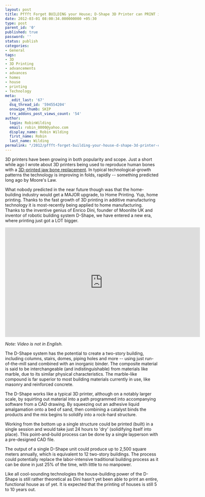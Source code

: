 ```yaml
---
layout: post
title: Pffft Forget BUILDING your House; D-Shape 3D Printer can PRINT it
date: 2012-03-01 08:00:34.000000000 +05:30
type: post
parent_id: '0'
published: true
password: ''
status: publish
categories:
- General
tags:
- 3D
- 3D Printing
- advancements
- advances
- homes
- house
- printing
- Technology
meta:
  _edit_last: '67'
  dsq_thread_id: '594554204'
  onswipe_thumb: SKIP
  trx_addons_post_views_count: '54'
author:
  login: RobinWilding
  email: robin_8000@yahoo.com
  display_name: Robin Wilding
  first_name: Robin
  last_name: Wilding
permalink: "/2012/pffft-forget-building-your-house-d-shape-3d-printer-can-print-it/"
---
```

<p>3D printers have been growing in both popularity and scope. Just a short while ago I wrote about 3D printers being used to reproduce human bones with a <a href="http://brajeshwar.wpengine.com/2012/3d-printer-gives-woman-brand-new-jawbone/">3D-printed jaw bone replacement</a>. In typical technological-growth patterns the technology is improving in folds, rapidly -- something predicted long ago by Moore's Law. </p>
<p>What nobody predicted in the near future though was that the home-building industry would get a MAJOR upgrade, to Home Printing. Yup, home printing. Thanks to the fast growth of 3D printing in additive manufacturing technology it is most-recently being applied to home manufacturing. Thanks to the inventive genius of Enrico Dini, founder of Moonlite UK and inventor of robotic building system D-Shape, we have entered a new era, where printing just got a LOT bigger.</p>

<p><iframe width="640" height="360" src="http://www.youtube.com/embed/OzErSh_44ng" frameborder="0" allowfullscreen></iframe></p>
<p><em>Note: Video is not in English.</em></p>
<p>The D-Shape system has the potential to create a two-story building, including columns, stairs, domes, piping holes and more -- using just run-of-the-mill sand combined with an inorganic binder. The composite material is said to be interchangeable (and indistinguishable) from materials like marble, due to its similar physical characteristics. The marble-like compound is far superior to most building materials currently in use, like masonry and reinforced concrete. </p>
<p>The D-Shape works like a typical 3D printer, although on a notably larger scale, by squirting out material into a path programmed into accompanying software from a CAD drawing. By squeezing out an adhesive liquid amalgamation onto a bed of sand, then combining a catalyst binds the products and the mix begins to solidify into a rock-hard structure. </p>
<p>Working from the bottom up a single structure could be printed (built) in a single session and would take just 24 hours to 'dry' (solidifying itself into place). This point-and-build process can be done by a single layperson with a pre-designed CAD file.  </p>
<p>The output of a single D-Shape unit could produce up to 2,500 square meters annually, which is equivalent to 12 two-story buildings. The process could potentially replace the labor-intensive traditional building process as it can be done in just 25% of the time, with little to no manpower. </p>
<p>Like all cool-sounding technologies the house-building power of the D-Shape is still rather theoretical as Dini hasn't yet been able to print an entire, functional house as of yet. It is expected that the printing of houses is still 5 to 10 years out.</p>
